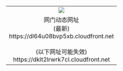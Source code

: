 ﻿<table>
  <tr></tr>
  <tr><td colspan=2 align=center><img src="https://dl64u08bvp5xb.cloudfront.net/Up/oGate.jpg" /></td></tr>
  <tr><td colspan=2 align=center>网门动态网址<br/>(最新)
<br>https://dl64u08bvp5xb.cloudfront.net
<br/><br/>(以下网址可能失效)
<br>https://dklt2lrwrk7cl.cloudfront.net
    </td>
  </tr>
</table>
